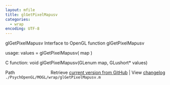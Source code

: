 ```yaml
---
layout: mfile
title: glGetPixelMapusv
categories:
  - wrap
encoding: UTF-8
---
```


glGetPixelMapusv  Interface to OpenGL function glGetPixelMapusv  

usage:  values = glGetPixelMapusv( map )  

C function:  void glGetPixelMapusv(GLenum map, GLushort\* values)  


<div class="code_header" style="text-align:right;">
  <span style="float:left;">Path&nbsp;&nbsp;</span> <span class="counter">Retrieve <a href=
  "https://raw.github.com/Psychtoolbox-3/Psychtoolbox-3/beta/./PsychOpenGL/MOGL/wrap/glGetPixelMapusv.m">current version from GitHub</a> | View <a href=
  "https://github.com/Psychtoolbox-3/Psychtoolbox-3/commits/beta/./PsychOpenGL/MOGL/wrap/glGetPixelMapusv.m">changelog</a></span>
</div>
<div class="code">
  <code>./PsychOpenGL/MOGL/wrap/glGetPixelMapusv.m</code>
</div>
